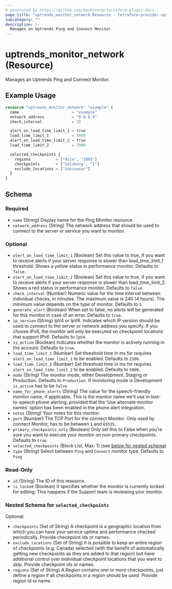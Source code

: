 ```yaml
---
# generated by https://github.com/hashicorp/terraform-plugin-docs
page_title: "uptrends_monitor_network Resource - terraform-provider-uptrends"
subcategory: ""
description: |-
  Manages an Uptrends Ping and Connect Monitor.
---
```


# uptrends_monitor_network (Resource)

Manages an Uptrends Ping and Connect Monitor.

## Example Usage

```terraform
resource "uptrends_monitor_network" "example" {
  name                       = "example"
  network_address            = "8.8.8.8"
  check_interval             = 10

  alert_on_load_time_limit_1 = true
  load_time_limit_1          = 3000
  alert_on_load_time_limit_2 = true
  load_time_limit_2          = 7000

  selected_checkpoints {
    regions           = ["Asia", "1005"]
    checkpoints       = ["Salzburg", "1"]
    exclude_locations = ["Vancouver"]
  }
}
```

<!-- schema generated by tfplugindocs -->
## Schema

### Required

- `name` (String) Display name for the Ping Monitor resource.
- `network_address` (String) The network address that should be used to connect to the server or service you want to monitor.

### Optional

- `alert_on_load_time_limit_1` (Boolean) Set this value to true, if you want to receive alerts if your server response is slower than load_time_limit_1 threshold. Shows a yellow status in performance monitor. Defaults to `false`.
- `alert_on_load_time_limit_2` (Boolean) Set this value to true, if you want to receive alerts if your server response is slower than load_time_limit_2. Shows a red status in performance monitor. Defaults to `false`.
- `check_interval` (Number) Numeric value for the time interval between individual checks, in minutes. The maximum value is 240 (4 hours). The minimum value depends on the type of monitor. Defaults to `5`.
- `generate_alert` (Boolean) When set to false, no alerts will be generated for this monitor in case of an error. Defaults to `true`.
- `ip_version` (String) IpV4 or IpV6. Indicates which IP version should be used to connect to the server or network address you specify. If you choose IPv6, the monitor will only be executed on checkpoint locations that support IPv6. Defaults to `IpV4`.
- `is_active` (Boolean) Indicates whether the monitor is actively running in the account. Defaults to `true`.
- `load_time_limit_1` (Number) Set threshold time in ms for requires `alert_on_load_time_limit_1` to be enabled. Defaults to `2500`.
- `load_time_limit_2` (Number) Set threshold time in ms for requires `alert_on_load_time_limit_2` to be enabled. Defaults to `5000`.
- `mode` (String) The monitor mode, either Development, Staging or Production. Defaults to `Production`. If monitoring mode is Development `is_active` has to be `false`
- `name_for_phone_alerts` (String) The value for the speech-friendly monitor name, if applicable. This is the monitor name we’ll use in text-to-speech phone alerting, provided that the ‘Use alternate monitor names’ option has been enabled in the phone alert integration.
- `notes` (String) Your notes for this monitor.
- `port` (Number) The TCP Port for the connect Monitor. Only used by connect Monitor, has to be between `1` and `65535`.
- `primary_checkpoints_only` (Boolean) Only set this to False when you’re sure you want to execute your monitor on non-primary checkpoints. Defaults to `true`.
- `selected_checkpoints` (Block List, Max: 1) (see [below for nested schema](#nestedblock--selected_checkpoints))
- `type` (String) Select between `Ping` and `Connect` monitor type. Defaults to `Ping`

### Read-Only

- `id` (String) The ID of this resource.
- `is_locked` (Boolean) It specifies whether the monitor is currently locked for editing. This happens if the Support team is reviewing your monitor.

<a id="nestedblock--selected_checkpoints"></a>
### Nested Schema for `selected_checkpoints`

Optional:

- `checkpoints` (Set of String) A checkpoint is a geographic location from which you can have your service uptime and performance checked periodically. Provide checkpoint ids or names.
- `exclude_locations` (Set of String) It is possible to keep an entire region of checkpoints (e.g. Canada) selected (with the benefit of automatically getting new checkpoints as they are added to that region) but have additional control over individual checkpoint locations that you want to skip. Provide checkpoint ids or names.
- `regions` (Set of String) A Region contains one or more checkpoints, just define a region if all checkpoints in a region should be used. Provide region id or name.



